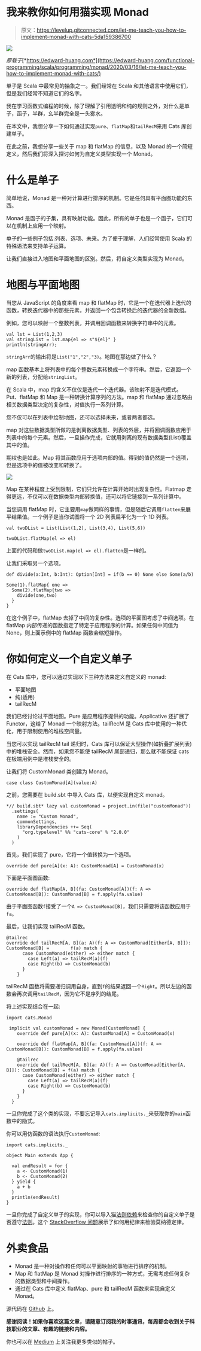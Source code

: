 # 我来教你如何用猫实现 Monad

> 原文：<https://levelup.gitconnected.com/let-me-teach-you-how-to-implement-monad-with-cats-5da159386700>

![](img/fe5e3df48b79560cfb669d033c87bdbb.png)

*原载于*[*https://edward-huang.com*](https://edward-huang.com/functional-programming/scala/programming/monad/2020/03/16/let-me-teach-you-how-to-implement-monad-with-cats/)

单子是 Scala 中最常见的抽象之一。我们经常在 Scala 和其他语言中使用它们，但是我们经常不知道它们的名字。

我在学习函数式编程的时候，除了理解了引用透明和纯的规则之外，对什么是单子，函子，半群，幺半群完全是一头雾水。

在本文中，我想分享一下如何通过实现`pure`、`flatMap`和`tailRecM`来用 Cats 库创建单子。

在此之前，我想分享一些关于 map 和 flatMap 的信息，以及 Monad 的一个简短定义，然后我们将深入探讨如何为自定义类型实现一个 Monad。

# 什么是单子

简单地说，Monad 是一种对计算进行排序的机制。它是任何具有平面图功能的东西。

Monad 是函子的子集，具有映射功能。因此，所有的单子也是一个函子，它们可以在机制上应用一个映射。

单子的一些例子包括:列表、选项、未来。为了便于理解，人们经常使用 Scala 的特殊语法来支持单子运算。

让我们直接进入地图和平面地图的区别。然后，将自定义类型实现为 Monad。

# 地图与平面地图

当您从 JavaScript 的角度来看 map 和 flatMap 时，它是一个在迭代器上迭代的函数，转换迭代器中的那些元素，并返回一个包含转换后的迭代器的全新数组。

例如，您可以映射一个整数列表，并调用回调函数来转换字符串中的元素。

```
val lst = List(1,2,3)
val stringList = lst.map{el => s"${el}" }
println(stringArr);
```

`stringArr`的输出将是`List("1","2","3)`。地图在那边做了什么？

map 函数基本上将列表中的每个整数元素转换成一个字符串。然后，它返回一个新的列表，分配给`stringList`。

在 Scala 中，map 的含义不仅仅是迭代一个迭代器。该映射不是迭代模式。Put、flatMap 和 Map 是一种转换计算序列的方法。map 和 flatMap 通过忽略由相关数据类型决定的复杂性，对值执行一系列计算。

您不仅可以在列表中绘制地图，还可以选择未来，或者两者都选。

map 对这些数据类型所做的是剥离数据类型、列表的外层，并将回调函数应用于列表中的每个元素。然后，一旦操作完成，它就用剥离的现有数据类型(List)覆盖其中的值。

期权也是如此。Map 将其函数应用于选项内部的值。得到的值仍然是一个选项，但是选项中的值被改变和转换了。

![](img/3d51da8645f65135550ebee1238c3ac4.png)

Map 在某种程度上受到限制，它们只允许在计算开始时出现复杂性。Flatmap 走得更远，不仅可以在数据类型内部转换值，还可以将它链接到一系列计算中。

当您调用 flatMap 时，它主要用`map`做同样的事情，但是随后它调用`flatten`来展平结果值。一个例子是当你试图将一个 2D 列表扁平化为一个 1D 列表。

```
val twoDList = List(List(1,2), List(3,4), List(5,6))

twoDList.flatMap(el => el)
```

上面的代码和做`twoDList.map(el => el).flatten`是一样的。

让我们采取另一个选项。

```
def divide(a:Int, b:Int): Option[Int] = if(b == 0) None else Some(a/b)

Some(1).flatMap{ one =>
  Some(2).flatMap{two =>
    divide(one,two)
  }
}
```

在这个例子中，flatMap 去掉了中间的复杂性。选项的平面图考虑了中间选项。在 flatMap 内部传递的函数指定了特定于应用程序的计算。如果任何中间值为 None，则上面示例中的 flatMap 函数会缩短操作。

# 你如何定义一个自定义单子

在 Cats 库中，您可以通过实现以下三种方法来定义自定义的 monad:

*   平面地图
*   纯(适用)
*   tailRecM

我们已经讨论过平面地图。Pure 是应用程序提供的功能。Applicative 还扩展了 Functor，这给了 Monad 一个映射方法。tailRecM 是 Cats 库中使用的一种优化，用于限制使用的堆栈空间量。

当您可以实现 tailRecM tail 递归时，Cats 库可以保证大型操作(如折叠扩展列表)中的堆栈安全。然而，如果您不能使 tailRecM 尾部递归，那么就不能保证 cats 在极端用例中是堆栈安全的。

让我们将 CustomMonad 类创建为 Monad。

```
case class CustomMonad[A](value:A)
```

之前，您需要在 build.sbt 中导入 Cats 库，以便实现自定义 monad。

```
*// build.sbt* lazy val customMonad = project.in(file("customMonad"))
  .settings(
    name := "Custom Monad",
    commonSettings,
    libraryDependencies ++= Seq(
      "org.typelevel" %% "cats-core" % "2.0.0"
    )
  )
```

首先，我们实现了 pure，它将一个值转换为一个选项。

```
override def pure[A](x: A): CustomMonad[A] = CustomMonad(x)
```

下面是平面图函数:

```
override def flatMap[A, B](fa: CustomMonad[A])(f: A => CustomMonad[B]): CustomMonad[B] = f.apply(fa.value)
```

由于平面图函数`f`接受了一个`A => CustomMonad[B]`，我们只需要将该函数应用于`fa`。

最后，让我们实现 tailRecM 函数。

```
@tailrec
override def tailRecM[A, B](a: A)(f: A => CustomMonad[Either[A, B]]): CustomMonad[B] =        f(a) match {
      case CustomMonad(either) => either match {
        case Left(a) => tailRecM(a)(f)
        case Right(b) => CustomMonad(b)
      }
    }
```

tailRecM 函数将需要递归调用自身，直到`f`的结果返回一个`Right`。所以左边的函数会再次调用`tailRecM`，因为它不是序列的结尾。

将上述实现结合在一起:

```
import cats.Monad

 implicit val customMonad = new Monad[CustomMonad] {
    override def pure[A](x: A): CustomMonad[A] = CustomMonad(x)

    override def flatMap[A, B](fa: CustomMonad[A])(f: A => CustomMonad[B]): CustomMonad[B] = f.apply(fa.value)

    @tailrec
    override def tailRecM[A, B](a: A)(f: A => CustomMonad[Either[A, B]]): CustomMonad[B] = f(a) match {
      case CustomMonad(either) => either match {
        case Left(a) => tailRecM(a)(f)
        case Right(b) => CustomMonad(b)
      }
    }
  }
```

一旦你完成了这个类的实现，不要忘记导入`cats.implicits._`来获取你的`main`函数中的隐式。

你可以用仿函数的语法执行`CustomMonad`:

```
import cats.implicits._

object Main extends App {

  val endResult = for {
    a <- CustomMonad(1)
    b <- CustomMonad(2)
  } yield {
    a + b
  }
  println(endResult)
}
```

一旦你完成了自定义单子的实现，你可以导入猫[法则依赖](https://typelevel.org/cats/typeclasses/lawtesting.html)来检查你的自定义单子是否遵守[法则](https://wiki.haskell.org/Monad_laws)。这个 [StackOverflow 问题](https://stackoverflow.com/questions/39561525/how-to-test-monad-instance-using-discipline)展示了如何用纪律来检验莫纳德定律。

# 外卖食品

*   Monad 是一种对操作和任何可以平面映射的事物进行排序的机制。
*   Map 和 flatMap 是 Monad 对操作进行排序的一种方式，无需考虑任何复杂的数据类型和中间操作。
*   通过在 Cats 库中定义 flatMap、pure 和 tailRecM 函数来实现自定义 Monad。

源代码在 [Github](https://github.com/edwardGunawan/Blog-Tutorial/tree/master/ScalaTutorial/customMonad) 上。

**感谢阅读！如果你喜欢这篇文章，请随意订阅我的时事通讯，每周都会收到关于科技职业的文章、有趣的链接和内容。**

你也可以在 [Medium](https://medium.com/@edwardgunawan880) 上关注我更多类似的帖子。